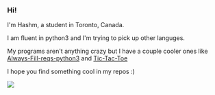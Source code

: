 ### Hi!

I'm Hashm, a student in Toronto, Canada.

I am fluent in python3 and I'm trying to pick up other languges.

My programs aren't anything crazy but I have a couple cooler ones like [Always-Fill-reqs-python3](https://github.com/MD5-Hashm/always-fill-reqs-python3) and [Tic-Tac-Toe](https://github.com/MD5-Hashm/Tic-Tac-Toe)

I hope you find something cool in my repos :)

<img src="https://hits.link/hits?url=https%3A%2F%2Fgithub.com%2FMD5-Hashm%2FMD5-Hashm%2Fblob%2Fmain%2FREADME.md" />
